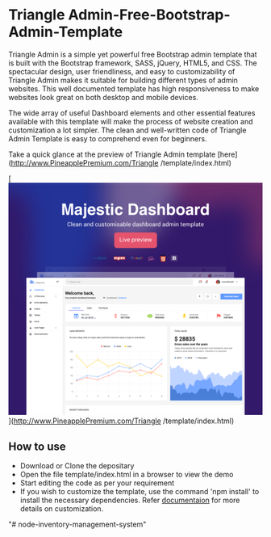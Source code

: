 # Triangle Admin-Free-Bootstrap-Admin-Template

Triangle  Admin is a simple yet powerful free Bootstrap admin template that is built with the Bootstrap framework, SASS, jQuery, HTML5, and CSS. The spectacular design, user friendliness, and easy to customizability of Triangle  Admin makes it suitable for building different types of admin websites. This well documented template has high responsiveness to make websites look great on both desktop and mobile devices.

The wide array of useful Dashboard elements and other essential features available with this template will make the process of website creation and customization a lot simpler. The clean and well-written code of Triangle  Admin Template is easy to comprehend even for beginners.

Take a quick glance at the preview of Triangle  Admin template [here](http://www.PineapplePremium.com/Triangle /template/index.html)

[![N|Solid](preview.png)](http://www.PineapplePremium.com/Triangle /template/index.html)


<h2>How to use </h2>

<ul>
  <li>
    Download or Clone the depositary
  </li>
  <li>
    Open the file template/index.html in a browser to view the demo
  </li>
  <li>
    Start editing the code as per your requirement
  </li>
  <li>
    If you wish to customize the template, use the command 'npm install' to install the necessary dependencies. Refer <a href="http://www.PineapplePremium.com/Triangle /template/documentation/documentation.html">documentaion</a> for more details on customization.
  </li>
</ul>
"# node-inventory-management-system" 
